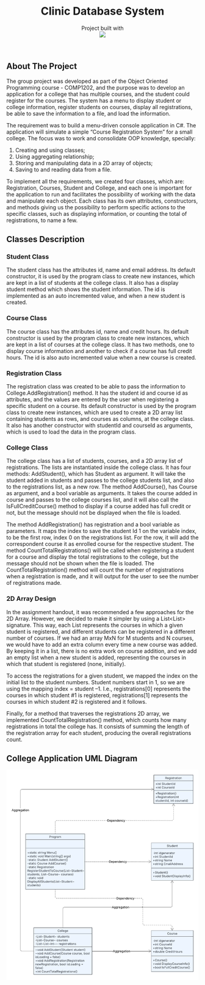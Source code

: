 <h1 align='center'> 
  Clinic Database System
</h1>

<p align="center">
  Project built with <br/>
  <img src="https://img.shields.io/badge/C%23-239120?style=for-the-badge&logo=csharp&logoColor=white">
</p><br/>

## About The Project 
The group project was developed as part of the Object Oriented Programming course - COMP1202, and the purpose was to develop an application for a college that has multiple courses, and the student could register for the courses. The system has a menu to display student or college information, register students on courses, display all registrations, be able to save the information to a file, and load the information.

The requirement was to build a menu-driven console application in C#. The application will simulate a simple “Course Registration System” for a small college. The focus was to work and consolidate OOP knowledge, specially:
1. Creating and using classes;
2. Using aggregating relationship;
3. Storing and manipulating data in a 2D array of objects;
4. Saving to and reading data from a file.

To implement all the requirements, we created four classes, which are: Registration, Courses, Student and College, and each one is important for the application to run and facilitates the possibility of working with the data and manipulate each object. Each class has its own attributes, constructors, and methods giving us the possibility to perform specific actions to the specific classes, such as displaying information, or counting the total of registrations, to name a few.

## Classes Description
### Student Class
The student class has the attributes id, name and email address. Its default constructor, it is used by the program class to create new instances, which are kept in a list of students at the college class. It also has a display student method which shows the student information.  The id is implemented as an auto incremented value, and when a new student is created.

### Course Class 
The course class has the attributes id, name and credit hours. Its default constructor is used by the program class to create new instances, which are kept in a list of courses at the college class. It has two methods, one to display course information and another to check if a course has full credit hours. The id is also auto incremented value when a new course is created. 

### Registration Class
The registration class was created to be able to pass the information to College.AddRegistration() method. It has the student id and course id as attributes, and the values are entered by the user when registering a specific student on a course. Its default constructor is used by the program class to create new instances, which are used to create a 2D array list containing students as rows, and courses as columns, at the college class. It also has another constructor with studentId and courseId as arguments, which is used to load the data in the program class.

### College Class
The college class has a list of students, courses, and a 2D array list of registrations. The lists are instantiated inside the college class. It has four methods: AddStudent(), which has Student as argument. It will take the student added in students and passes to the college students list, and also to the registrations list, as a new row. The method AddCourse(), has Course as argument, and a bool variable as arguments. It takes the course added in course and passes to the college courses list, and it will also call the IsFullCreditCourse() method to display if a course added has full credit or not, but the message should not be displayed when the file is loaded.

The method AddRegistration() has registration and a bool variable as parameters. It maps the index to save the student Id 1 on the variable index, to be the first row, index 0 on the registrations list. For the row, it will add the correspondent course it as enrolled course for the respective student. The method CountTotalRegistrations() will be called when registering a student for a course and display the total registrations to the college, but the message should not be shown when the file is loaded. The CountTotalRegistration() method will count the number of registrations when a registration is made, and it will output for the user to see the number of registrations made.

### 2D Array Design
In the assignment handout, it was recommended a few approaches for the 2D Array. However, we decided to make it simpler by using a List<List<int>> signature. This way, each List<int> represents the courses in which a given student is registered, and different students can be registered in a different number of courses. If we had an array MxN for M students and N courses, we would have to add an extra column every time a new course was added. By keeping it in a list, there is no extra work on course addition, and we add an empty list when a new student is added, representing the courses in which that student is registered (none, initially). 

To access the registrations for a given student, we mapped the index on the initial list to the student numbers. Student numbers start in 1, so we are using the mapping index = student –1. I.e., registrations[0] represents the courses in which student #1 is registered, registrations[1] represents the courses in which student #2 is registered and it follows. 

Finally, for a method that traverses the registrations 2D array, we implemented CountTotalRegistration() method, which counts how many registrations in total the college has. It consists of summing the length of the registration array for each student, producing the overall registrations count.

## College Application UML Diagram
  <img align="center" src="/.img/collegeApp_UML.png" width="780">